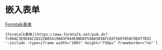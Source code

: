 # 嵌入表单


[Formtalk表单](https://www.formtalk.net/pub.do?f=96AC3E9D4AC28222B85419A03F844E9BD6F54A8303AFCE875697058C98477B32 ':include :type=iframe width="100%" height="750px" frameborder="no"')

```
[Formtalk表单](https://www.formtalk.net/pub.do?f=96AC3E9D4AC28222B85419A03F844E9BD6F54A8303AFCE875697058C98477B32 ':include :type=iframe width="100%" height="750px" frameborder="no"')
```

<script>
	console.log(2333)
</script>
